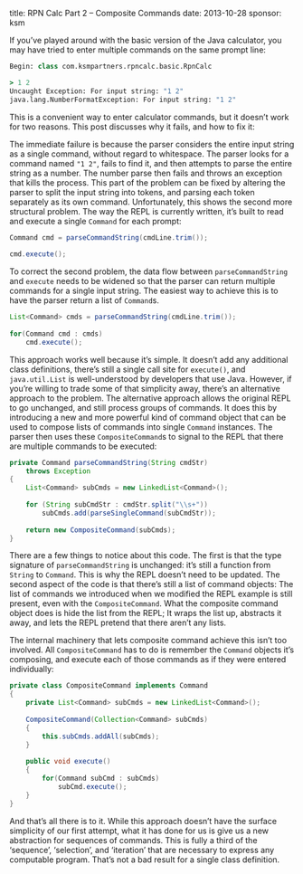 title: RPN Calc Part 2 – Composite Commands
date: 2013-10-28
sponsor: ksm

If you’ve played around with the basic version of the Java calculator,
you may have tried to enter multiple commands on the same prompt line:

```clojure
Begin: class com.ksmpartners.rpncalc.basic.RpnCalc

> 1 2
Uncaught Exception: For input string: "1 2"
java.lang.NumberFormatException: For input string: "1 2"
```

This is a convenient way to enter calculator commands, but it doesn’t
work for two reasons. This post discusses why it fails, and how to fix
it:


The immediate failure is because the parser considers the entire input
string as a single command, without regard to whitespace. The parser
looks for a command named `"1 2"`, fails to find it, and then attempts
to parse the entire string as a number. The number parse then fails
and throws an exception that kills the process. This part of the
problem can be fixed by altering the parser to split the input string
into tokens, and parsing each token separately as its own
command. Unfortunately, this shows the second more structural
problem. The way the REPL is currently written, it’s built to read and
execute a single `Command` for each prompt:

```java
Command cmd = parseCommandString(cmdLine.trim());
 
cmd.execute();
```

To correct the second problem, the data flow between
`parseCommandString` and `execute` needs to be widened so that the parser
can return multiple commands for a single input string. The easiest
way to achieve this is to have the parser return a list of `Command`s.

```java
List<Command> cmds = parseCommandString(cmdLine.trim());
 
for(Command cmd : cmds)
    cmd.execute();
```

This approach works well because it’s simple. It doesn’t add any
additional class definitions, there’s still a single call site for
`execute()`, and `java.util.List` is well-understood by developers that
use Java. However, if you’re willing to trade some of that simplicity
away, there’s an alternative approach to the problem. The alternative
approach allows the original REPL to go unchanged, and still process
groups of commands. It does this by introducing a new and more
powerful kind of command object that can be used to compose lists of
commands into single `Command` instances. The parser then uses these
`CompositeCommand`s to signal to the REPL that there are multiple
commands to be executed:

```java
private Command parseCommandString(String cmdStr)
    throws Exception
{
    List<Command> subCmds = new LinkedList<Command>();
 
    for (String subCmdStr : cmdStr.split("\\s+"))
        subCmds.add(parseSingleCommand(subCmdStr));
 
    return new CompositeCommand(subCmds);
}
```

There are a few things to notice about this code. The first is that
the type signature of `parseCommandString` is unchanged: it’s still a
function from `String` to `Command`. This is why the REPL doesn’t need to
be updated. The second aspect of the code is that there’s still a list
of command objects: The list of commands we introduced when we
modified the REPL example is still present, even with the
`CompositeCommand`. What the composite command object does is hide the
list from the REPL; It wraps the list up, abstracts it away, and lets
the REPL pretend that there aren’t any lists.

The internal machinery that lets composite command achieve this isn’t
too involved. All `CompositeCommand` has to do is remember the `Command`
objects it’s composing, and execute each of those commands as if they
were entered individually:

```java
private class CompositeCommand implements Command
{
    private List<Command> subCmds = new LinkedList<Command>();
 
    CompositeCommand(Collection<Command> subCmds)
    {
        this.subCmds.addAll(subCmds);
    }
 
    public void execute()
    {
        for(Command subCmd : subCmds)
            subCmd.execute();
    }
}
```

And that’s all there is to it. While this approach doesn’t have the
surface simplicity of our first attempt, what it has done for us is
give us a new abstraction for sequences of commands. This is fully a
third of the ‘sequence’, ‘selection’, and ‘iteration’ that are
necessary to express any computable program. That’s not a bad result
for a single class definition.

